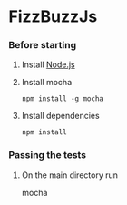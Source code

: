 # FizzBuzzJs

### Before starting
 1. Install [Node.js](http://nodejs.org/)

 1. Install mocha

        npm install -g mocha

 1. Install dependencies

        npm install

### Passing the tests
  1. On the main directory run
  
        mocha
